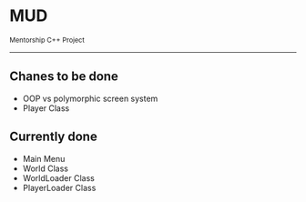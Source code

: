 <h1>MUD</h1>
<small>Mentorship C++ Project</small>
<hr />
<h2>Chanes to be done</h2>
<ul>
  <li>OOP vs polymorphic screen system</li>
  <li>Player Class</li>
</ul>

<h2>Currently done</h2>
<ul>
  <li>Main Menu</li>
  <li>World Class</li>
  <li>WorldLoader Class</li>
  <li>PlayerLoader Class</li>
</ul>
